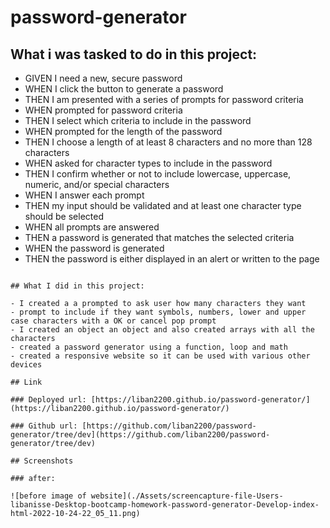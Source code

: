 # password-generator

## What i was tasked to do in this project:

- GIVEN I need a new, secure password
- WHEN I click the button to generate a password
- THEN I am presented with a series of prompts for password criteria
- WHEN prompted for password criteria
- THEN I select which criteria to include in the password
- WHEN prompted for the length of the password
- THEN I choose a length of at least 8 characters and no more than 128 characters
- WHEN asked for character types to include in the password
- THEN I confirm whether or not to include lowercase, uppercase, numeric, and/or special characters
- WHEN I answer each prompt
- THEN my input should be validated and at least one character type should be selected
- WHEN all prompts are answered
- THEN a password is generated that matches the selected criteria
- WHEN the password is generated
- THEN the password is either displayed in an alert or written to the page

```

## What I did in this project:

- I created a a prompted to ask user how many characters they want
- prompt to include if they want symbols, numbers, lower and upper case characters with a OK or cancel pop prompt
- I created an object an object and also created arrays with all the characters
- created a password generator using a function, loop and math
- created a responsive website so it can be used with various other devices

## Link

### Deployed url: [https://liban2200.github.io/password-generator/](https://liban2200.github.io/password-generator/)

### Github url: [https://github.com/liban2200/password-generator/tree/dev](https://github.com/liban2200/password-generator/tree/dev)

## Screenshots

### after:

![before image of website](./Assets/screencapture-file-Users-libanisse-Desktop-bootcamp-homework-password-generator-Develop-index-html-2022-10-24-22_05_11.png)
```
